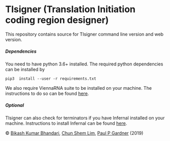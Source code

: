 # TIsigner (Translation Initiation coding region designer)
This repository contains source for TIsigner command line version and web version.


##### Dependencies
You need to have python 3.6+ installed. The required python dependencies can be installed by

```pip3  install --user -r requirements.txt ```

We also require ViennaRNA suite to be installed on your machine. The instructions to do so can be found [here](https://www.tbi.univie.ac.at/RNA/documentation.html#install).
##### Optional
TIsigner can also check for terminators if you have Infernal installed on your machine. Instructions to install Infernal can be found [here](http://eddylab.org/infernal/).

© [Bikash Kumar Bhandari](https://bkb3.github.io), [Chun Shem Lim](https://github.com/lcscs12345), [Paul P Gardner](https://github.com/ppgardne) (2019)
